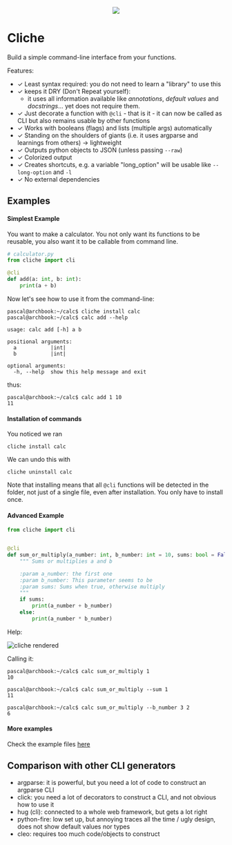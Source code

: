 <p align="center">
  <img src="./resources/logo.gif"/>
</p>

# Cliche

Build a simple command-line interface from your functions.

Features:

- ✓ Least syntax required: you do not need to learn a "library" to use this
- ✓ keeps it DRY (Don't Repeat yourself):
  - it uses all information available like *annotations*, *default values* and *docstrings*... yet does not require them.
- ✓ Just decorate a function with `@cli` - that is it - it can now be called as CLI but also remains usable by other functions
- ✓ Works with booleans (flags) and lists (multiple args) automatically
- ✓ Standing on the shoulders of giants (i.e. it uses argparse and learnings from others) -> lightweight
- ✓ Outputs python objects to JSON (unless passing `--raw`)
- ✓ Colorized output
- ✓ Creates shortcuts, e.g. a variable "long_option" will be usable like `--long-option` and `-l`
- ✓ No external dependencies

## Examples

#### Simplest Example

You want to make a calculator. You not only want its functions to be reusable, you also want it to be callable from command line.

```python
# calculator.py
from cliche import cli

@cli
def add(a: int, b: int):
    print(a + b)
```

Now let's see how to use it from the command-line:

```
pascal@archbook:~/calc$ cliche install calc
pascal@archbook:~/calc$ calc add --help

usage: calc add [-h] a b

positional arguments:
  a           |int|
  b           |int|

optional arguments:
  -h, --help  show this help message and exit
```

thus:

    pascal@archbook:~/calc$ calc add 1 10
    11

#### Installation of commands

You noticed we ran

    cliche install calc

We can undo this with

    cliche uninstall calc

Note that installing means that all `@cli` functions will be detected in the folder, not just of a single file, even after installation. You only have to install once.

#### Advanced Example

```python
from cliche import cli


@cli
def sum_or_multiply(a_number: int, b_number: int = 10, sums: bool = False):
    """ Sums or multiplies a and b

    :param a_number: the first one
    :param b_number: This parameter seems to be
    :param sums: Sums when true, otherwise multiply
    """
    if sums:
        print(a_number + b_number)
    else:
        print(a_number * b_number)
```

Help:

![cliche rendered](./resources/cliche_rendered.png)

Calling it:

    pascal@archbook:~/calc$ calc sum_or_multiply 1
    10

    pascal@archbook:~/calc$ calc sum_or_multiply --sum 1
    11

    pascal@archbook:~/calc$ calc sum_or_multiply --b_number 3 2
    6

#### More examples

Check the example files [here](https://github.com/kootenpv/cliche/tree/master/examples)

## Comparison with other CLI generators

  - argparse: it is powerful, but you need a lot of code to construct an argparse CLI
  - click: you need a lot of decorators to construct a CLI, and not obvious how to use it
  - hug (cli): connected to a whole web framework, but gets a lot right
  - python-fire: low set up, but annoying traces all the time / ugly design, does not show default values nor types
  - cleo: requires too much code/objects to construct
